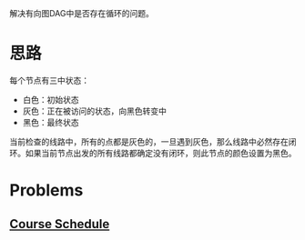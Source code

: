 解决有向图DAG中是否存在循环的问题。

# 思路
每个节点有三中状态：
- 白色：初始状态
- 灰色：正在被访问的状态，向黑色转变中
- 黑色：最终状态

当前检查的线路中，所有的点都是灰色的，一旦遇到灰色，那么线路中必然存在闭环。如果当前节点出发的所有线路都确定没有闭环，则此节点的颜色设置为黑色。

# Problems

## [Course Schedule](../../problems/0207.ts)